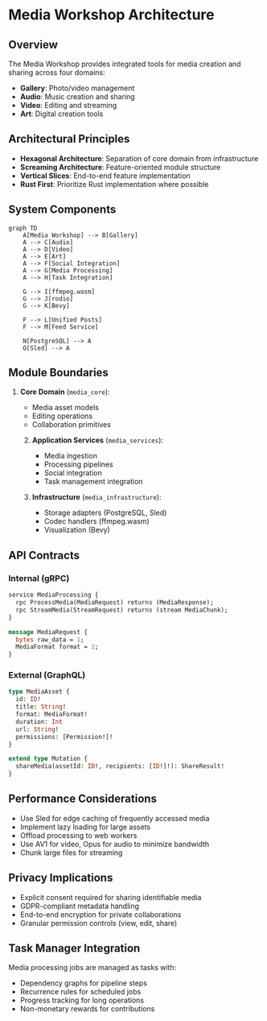 # Media Workshop Architecture

## Overview
The Media Workshop provides integrated tools for media creation and sharing across four domains:
- **Gallery**: Photo/video management
- **Audio**: Music creation and sharing
- **Video**: Editing and streaming
- **Art**: Digital creation tools

## Architectural Principles
- **Hexagonal Architecture**: Separation of core domain from infrastructure
- **Screaming Architecture**: Feature-oriented module structure
- **Vertical Slices**: End-to-end feature implementation
- **Rust First**: Prioritize Rust implementation where possible

## System Components
```mermaid
graph TD
    A[Media Workshop] --> B[Gallery]
    A --> C[Audio]
    A --> D[Video]
    A --> E[Art]
    A --> F[Social Integration]
    A --> G[Media Processing]
    A --> H[Task Integration]
    
    G --> I[ffmpeg.wasm]
    G --> J[rodio]
    G --> K[Bevy]
    
    F --> L[Unified Posts]
    F --> M[Feed Service]
    
    N[PostgreSQL] --> A
    O[Sled] --> A
```

## Module Boundaries
1. **Core Domain** (`media_core`):
   - Media asset models
   - Editing operations
   - Collaboration primitives
   
   2. **Application Services** (`media_services`):
      - Media ingestion
      - Processing pipelines
      - Social integration
      - Task management integration
   
   3. **Infrastructure** (`media_infrastructure`):
      - Storage adapters (PostgreSQL, Sled)
      - Codec handlers (ffmpeg.wasm)
      - Visualization (Bevy)

## API Contracts
### Internal (gRPC)
```protobuf
service MediaProcessing {
  rpc ProcessMedia(MediaRequest) returns (MediaResponse);
  rpc StreamMedia(StreamRequest) returns (stream MediaChunk);
}

message MediaRequest {
  bytes raw_data = 1;
  MediaFormat format = 2;
}
```

### External (GraphQL)
```graphql
type MediaAsset {
  id: ID!
  title: String!
  format: MediaFormat!
  duration: Int
  url: String!
  permissions: [Permission!]!
}

extend type Mutation {
  shareMedia(assetId: ID!, recipients: [ID!]!): ShareResult!
}
```

## Performance Considerations
- Use Sled for edge caching of frequently accessed media
- Implement lazy loading for large assets
- Offload processing to web workers
- Use AV1 for video, Opus for audio to minimize bandwidth
- Chunk large files for streaming

## Privacy Implications
- Explicit consent required for sharing identifiable media
- GDPR-compliant metadata handling
- End-to-end encryption for private collaborations
- Granular permission controls (view, edit, share)

## Task Manager Integration
Media processing jobs are managed as tasks with:
- Dependency graphs for pipeline steps
- Recurrence rules for scheduled jobs
- Progress tracking for long operations
- Non-monetary rewards for contributions